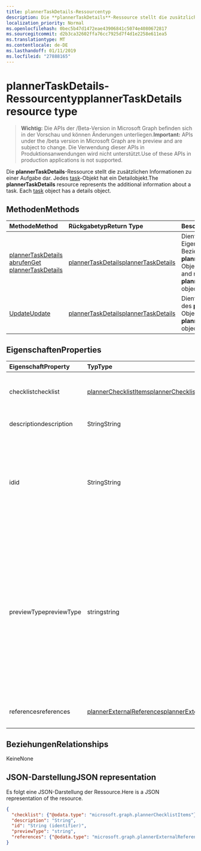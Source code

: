 ```yaml
---
title: plannerTaskDetails-Ressourcentyp
description: Die **plannerTaskDetails**-Ressource stellt die zusätzlichen Informationen zu einer Aufgabe dar. Jedes task-Objekt hat ein Detailobjekt.
localization_priority: Normal
ms.openlocfilehash: 0bec5b47d1472eae43906841c5074e4080672817
ms.sourcegitcommit: d2b3ca32602ffa76cc7925d7f4d1e2258e611ea5
ms.translationtype: MT
ms.contentlocale: de-DE
ms.lasthandoff: 01/11/2019
ms.locfileid: "27888165"
---
```

# <a name="plannertaskdetails-resource-type"></a><span data-ttu-id="72869-104">plannerTaskDetails-Ressourcentyp</span><span class="sxs-lookup"><span data-stu-id="72869-104">plannerTaskDetails resource type</span></span>

> <span data-ttu-id="72869-105">**Wichtig:** Die APIs der /Beta-Version in Microsoft Graph befinden sich in der Vorschau und können Änderungen unterliegen.</span><span class="sxs-lookup"><span data-stu-id="72869-105">**Important:** APIs under the /beta version in Microsoft Graph are in preview and are subject to change.</span></span> <span data-ttu-id="72869-106">Die Verwendung dieser APIs in Produktionsanwendungen wird nicht unterstützt.</span><span class="sxs-lookup"><span data-stu-id="72869-106">Use of these APIs in production applications is not supported.</span></span>

<span data-ttu-id="72869-p103">Die **plannerTaskDetails**-Ressource stellt die zusätzlichen Informationen zu einer Aufgabe dar. Jedes [task](plannertask.md)-Objekt hat ein Detailobjekt.</span><span class="sxs-lookup"><span data-stu-id="72869-p103">The **plannerTaskDetails** resource represents the additional information about a task. Each [task](plannertask.md) object has a details object.</span></span>


## <a name="methods"></a><span data-ttu-id="72869-109">Methoden</span><span class="sxs-lookup"><span data-stu-id="72869-109">Methods</span></span>

| <span data-ttu-id="72869-110">Methode</span><span class="sxs-lookup"><span data-stu-id="72869-110">Method</span></span>           | <span data-ttu-id="72869-111">Rückgabetyp</span><span class="sxs-lookup"><span data-stu-id="72869-111">Return Type</span></span>    |<span data-ttu-id="72869-112">Beschreibung</span><span class="sxs-lookup"><span data-stu-id="72869-112">Description</span></span>|
|:---------------|:--------|:----------|
|[<span data-ttu-id="72869-113">plannerTaskDetails abrufen</span><span class="sxs-lookup"><span data-stu-id="72869-113">Get plannerTaskDetails</span></span>](../api/plannertaskdetails-get.md) | [<span data-ttu-id="72869-114">plannerTaskDetails</span><span class="sxs-lookup"><span data-stu-id="72869-114">plannerTaskDetails</span></span>](plannertaskdetails.md) |<span data-ttu-id="72869-115">Dient zum Lesen der Eigenschaften und Beziehungen eines **plannerTaskDetails**-Objekts.</span><span class="sxs-lookup"><span data-stu-id="72869-115">Read properties and relationships of **plannerTaskDetails** object.</span></span>|
|[<span data-ttu-id="72869-116">Update</span><span class="sxs-lookup"><span data-stu-id="72869-116">Update</span></span>](../api/plannertaskdetails-update.md) | [<span data-ttu-id="72869-117">plannerTaskDetails</span><span class="sxs-lookup"><span data-stu-id="72869-117">plannerTaskDetails</span></span>](plannertaskdetails.md)    |<span data-ttu-id="72869-118">Dient zum Aktualisieren des **plannerTaskDetails**-Objekts.</span><span class="sxs-lookup"><span data-stu-id="72869-118">Update **plannerTaskDetails** object.</span></span> |

## <a name="properties"></a><span data-ttu-id="72869-119">Eigenschaften</span><span class="sxs-lookup"><span data-stu-id="72869-119">Properties</span></span>
| <span data-ttu-id="72869-120">Eigenschaft</span><span class="sxs-lookup"><span data-stu-id="72869-120">Property</span></span>     | <span data-ttu-id="72869-121">Typ</span><span class="sxs-lookup"><span data-stu-id="72869-121">Type</span></span>   |<span data-ttu-id="72869-122">Beschreibung</span><span class="sxs-lookup"><span data-stu-id="72869-122">Description</span></span>|
|:---------------|:--------|:----------|
|<span data-ttu-id="72869-123">checklist</span><span class="sxs-lookup"><span data-stu-id="72869-123">checklist</span></span>|[<span data-ttu-id="72869-124">plannerChecklistItems</span><span class="sxs-lookup"><span data-stu-id="72869-124">plannerChecklistItems</span></span>](plannerchecklistitems.md)|<span data-ttu-id="72869-125">Die Sammlung von Checklistenelementen für die Aufgabe.</span><span class="sxs-lookup"><span data-stu-id="72869-125">The collection of checklist items on the task.</span></span>|
|<span data-ttu-id="72869-126">description</span><span class="sxs-lookup"><span data-stu-id="72869-126">description</span></span>|<span data-ttu-id="72869-127">String</span><span class="sxs-lookup"><span data-stu-id="72869-127">String</span></span>|<span data-ttu-id="72869-128">Beschreibung der Aufgabe.</span><span class="sxs-lookup"><span data-stu-id="72869-128">Description of the task</span></span>|
|<span data-ttu-id="72869-129">id</span><span class="sxs-lookup"><span data-stu-id="72869-129">id</span></span>|<span data-ttu-id="72869-130">String</span><span class="sxs-lookup"><span data-stu-id="72869-130">String</span></span>| <span data-ttu-id="72869-131">Schreibgeschützt.</span><span class="sxs-lookup"><span data-stu-id="72869-131">Read-only.</span></span> <span data-ttu-id="72869-132">ID des die Aufgabendetails.</span><span class="sxs-lookup"><span data-stu-id="72869-132">ID of the task details.</span></span> <span data-ttu-id="72869-133">Es ist eine 28 Zeichen lang und Groß-/Kleinschreibung beachtet.</span><span class="sxs-lookup"><span data-stu-id="72869-133">It is 28 characters long and case-sensitive.</span></span> <span data-ttu-id="72869-134">[Format Validierung](tasks-identifiers-disclaimer.md) erfolgt für den Dienst.</span><span class="sxs-lookup"><span data-stu-id="72869-134">[Format validation](tasks-identifiers-disclaimer.md) is done on the service.</span></span>|
|<span data-ttu-id="72869-135">previewType</span><span class="sxs-lookup"><span data-stu-id="72869-135">previewType</span></span>|<span data-ttu-id="72869-136">string</span><span class="sxs-lookup"><span data-stu-id="72869-136">string</span></span>|<span data-ttu-id="72869-p105">Hierdurch wird der Typ der Vorschau festgelegt, die für die Aufgabe angezeigt wird. Mögliche Werte: `automatic`, `noPreview`, `checklist`, `description`, `reference`. Bei Festlegung auf `automatic` wird die angezeigte Vorschau von der App ausgewählt, mit der die Aufgabe angezeigt wird.</span><span class="sxs-lookup"><span data-stu-id="72869-p105">This sets the type of preview that shows up on the task. Possible values are: `automatic`, `noPreview`, `checklist`, `description`, `reference`. When set to `automatic` the displayed preview is chosen by the app viewing the task.</span></span>|
|<span data-ttu-id="72869-140">references</span><span class="sxs-lookup"><span data-stu-id="72869-140">references</span></span>|[<span data-ttu-id="72869-141">plannerExternalReferences</span><span class="sxs-lookup"><span data-stu-id="72869-141">plannerExternalReferences</span></span>](plannerexternalreferences.md)|<span data-ttu-id="72869-142">Die Sammlung der Verweise für die Aufgabe.</span><span class="sxs-lookup"><span data-stu-id="72869-142">The collection of references on the task.</span></span>|

## <a name="relationships"></a><span data-ttu-id="72869-143">Beziehungen</span><span class="sxs-lookup"><span data-stu-id="72869-143">Relationships</span></span>
<span data-ttu-id="72869-144">Keine</span><span class="sxs-lookup"><span data-stu-id="72869-144">None</span></span>


## <a name="json-representation"></a><span data-ttu-id="72869-145">JSON-Darstellung</span><span class="sxs-lookup"><span data-stu-id="72869-145">JSON representation</span></span>
<span data-ttu-id="72869-146">Es folgt eine JSON-Darstellung der Ressource.</span><span class="sxs-lookup"><span data-stu-id="72869-146">Here is a JSON representation of the resource.</span></span>

<!-- {
  "blockType": "resource",
  "optionalProperties": [

  ],
  "@odata.type": "microsoft.graph.plannerTaskDetails"
}-->

```json
{
  "checklist": {"@odata.type": "microsoft.graph.plannerChecklistItems"},
  "description": "String",
  "id": "String (identifier)",
  "previewType": "string",
  "references": {"@odata.type": "microsoft.graph.plannerExternalReferences"}
}

```

<!-- uuid: 8fcb5dbc-d5aa-4681-8e31-b001d5168d79
2015-10-25 14:57:30 UTC -->
<!-- {
  "type": "#page.annotation",
  "description": "plannerTaskDetails resource",
  "keywords": "",
  "section": "documentation",
  "tocPath": ""
}-->
